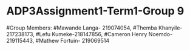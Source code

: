 # ADP3Assignment1-Term1-Group 9

#Group Members:
#Mawande Langa- 219074054,
#Themba Khanyile-217238173,
#Lefu Kumeke-218147856,
#Cameron Henry Noemdo-219115443,
#Mathew Fortuin- 219069514
